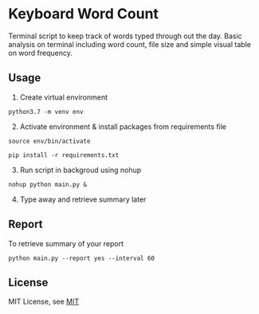 # Keyboard Word Count

Terminal script to keep track of words typed through out the day. Basic analysis on terminal including word count, file size and simple visual table on word frequency.

## Usage

1. Create virtual environment

```
python3.7 -m venv env
```
2. Activate environment & install packages from requirements file 
```
source env/bin/activate

pip install -r requirements.txt

```
3. Run script in backgroud using nohup 
```
nohup python main.py & 
```
4. Type away and retrieve summary later

## Report
To retrieve summary of your report

```
python main.py --report yes --interval 60
```
## License
MIT License, see [MIT](license)

